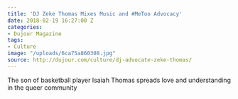 ```yaml
---
title: 'DJ Zeke Thomas Mixes Music and #MeToo Advocacy'
date: 2018-02-19 16:27:00 Z
categories:
- Dujour Magazine
tags:
- Culture
image: "/uploads/6ca75a860308.jpg"
source: http://dujour.com/culture/dj-advocate-zeke-thomas/
---
```


The son of basketball player Isaiah Thomas spreads love and understanding in the queer community

